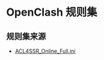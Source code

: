 # OpenClash 规则集

## 规则集来源

- [ACL4SSR_Online_Full.ini](https://github.com/ACL4SSR/ACL4SSR/blob/master/Clash/config/ACL4SSR_Online_Full.ini)
